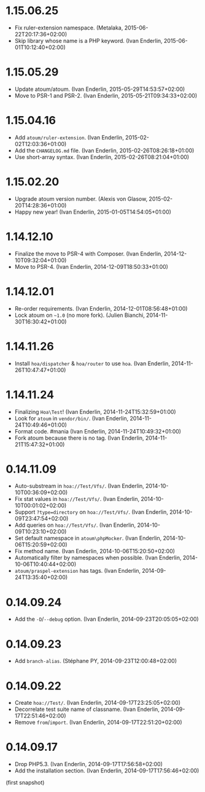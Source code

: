 # 1.15.06.25

  * Fix ruler-extension namespace. (Metalaka, 2015-06-22T20:17:36+02:00)
  * Skip library whose name is a PHP keyword. (Ivan Enderlin, 2015-06-01T10:12:40+02:00)

# 1.15.05.29

  * Update atoum/atoum. (Ivan Enderlin, 2015-05-29T14:53:57+02:00)
  * Move to PSR-1 and PSR-2. (Ivan Enderlin, 2015-05-21T09:34:33+02:00)

# 1.15.04.16

  * Add `atoum/ruler-extension`. (Ivan Enderlin, 2015-02-02T12:03:36+01:00)
  * Add the `CHANGELOG.md` file. (Ivan Enderlin, 2015-02-26T08:26:18+01:00)
  * Use short-array syntax. (Ivan Enderlin, 2015-02-26T08:21:04+01:00)

# 1.15.02.20

  * Upgrade atoum version number. (Alexis von Glasow, 2015-02-20T14:28:36+01:00)
  * Happy new year! (Ivan Enderlin, 2015-01-05T14:54:05+01:00)

# 1.14.12.10

  * Finalize the move to PSR-4 with Composer. (Ivan Enderlin, 2014-12-10T09:32:04+01:00)
  * Move to PSR-4. (Ivan Enderlin, 2014-12-09T18:50:33+01:00)

# 1.14.12.01

  * Re-order requirements. (Ivan Enderlin, 2014-12-01T08:56:48+01:00)
  * Lock atoum on `~1.0` (no more fork). (Julien Bianchi, 2014-11-30T16:30:42+01:00)

# 1.14.11.26

  * Install `hoa/dispatcher` & `hoa/router` to use `hoa`. (Ivan Enderlin, 2014-11-26T10:47:47+01:00)

# 1.14.11.24

  * Finalizing `Hoa\Test`! (Ivan Enderlin, 2014-11-24T15:32:59+01:00)
  * Look for `atoum` in `vendor/bin/`. (Ivan Enderlin, 2014-11-24T10:49:46+01:00)
  * Format code. #mania (Ivan Enderlin, 2014-11-24T10:49:32+01:00)
  * Fork atoum because there is no tag. (Ivan Enderlin, 2014-11-21T15:47:32+01:00)

# 0.14.11.09

  * Auto-substream in `hoa://Test/Vfs/`. (Ivan Enderlin, 2014-10-10T00:36:09+02:00)
  * Fix stat values in `hoa://Test/Vfs/`. (Ivan Enderlin, 2014-10-10T00:01:02+02:00)
  * Support `?type=directory` on `hoa://Test/Vfs/`. (Ivan Enderlin, 2014-10-09T23:47:54+02:00)
  * Add queries on `hoa://Test/Vfs/`. (Ivan Enderlin, 2014-10-09T10:23:10+02:00)
  * Set default namespace in `atoum\phpMocker`. (Ivan Enderlin, 2014-10-06T15:20:59+02:00)
  * Fix method name. (Ivan Enderlin, 2014-10-06T15:20:50+02:00)
  * Automatically filter by namespaces when possible. (Ivan Enderlin, 2014-10-06T10:40:44+02:00)
  * `atoum/praspel-extension` has tags. (Ivan Enderlin, 2014-09-24T13:35:40+02:00)

# 0.14.09.24

  * Add the `-D`/`--debug` option. (Ivan Enderlin, 2014-09-23T20:05:05+02:00)

# 0.14.09.23

  * Add `branch-alias`. (Stéphane PY, 2014-09-23T12:00:48+02:00)

# 0.14.09.22

  * Create `hoa://Test/`. (Ivan Enderlin, 2014-09-17T23:25:05+02:00)
  * Decorrelate test suite name of classname. (Ivan Enderlin, 2014-09-17T22:51:46+02:00)
  * Remove `from`/`import`. (Ivan Enderlin, 2014-09-17T22:51:20+02:00)

# 0.14.09.17

  * Drop PHP5.3. (Ivan Enderlin, 2014-09-17T17:56:58+02:00)
  * Add the installation section. (Ivan Enderlin, 2014-09-17T17:56:46+02:00)

(first snapshot)
